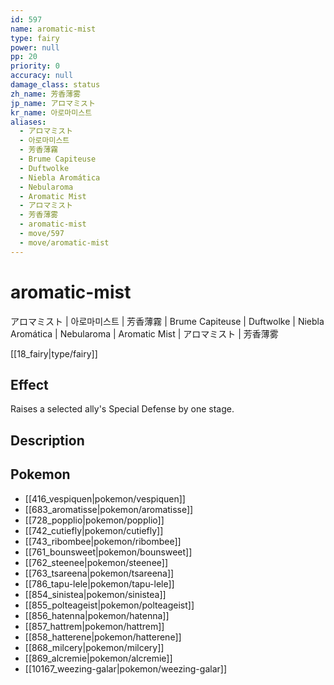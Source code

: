 ```yaml
---
id: 597
name: aromatic-mist
type: fairy
power: null
pp: 20
priority: 0
accuracy: null
damage_class: status
zh_name: 芳香薄雾
jp_name: アロマミスト
kr_name: 아로마미스트
aliases:
  - アロマミスト
  - 아로마미스트
  - 芳香薄霧
  - Brume Capiteuse
  - Duftwolke
  - Niebla Aromática
  - Nebularoma
  - Aromatic Mist
  - アロマミスト
  - 芳香薄雾
  - aromatic-mist
  - move/597
  - move/aromatic-mist
---
```

# aromatic-mist
    
アロマミスト | 아로마미스트 | 芳香薄霧 | Brume Capiteuse | Duftwolke | Niebla Aromática | Nebularoma | Aromatic Mist | アロマミスト | 芳香薄雾

[[18_fairy|type/fairy]]

## Effect

Raises a selected ally's Special Defense by one stage.

## Description



## Pokemon

- [[416_vespiquen|pokemon/vespiquen]]
- [[683_aromatisse|pokemon/aromatisse]]
- [[728_popplio|pokemon/popplio]]
- [[742_cutiefly|pokemon/cutiefly]]
- [[743_ribombee|pokemon/ribombee]]
- [[761_bounsweet|pokemon/bounsweet]]
- [[762_steenee|pokemon/steenee]]
- [[763_tsareena|pokemon/tsareena]]
- [[786_tapu-lele|pokemon/tapu-lele]]
- [[854_sinistea|pokemon/sinistea]]
- [[855_polteageist|pokemon/polteageist]]
- [[856_hatenna|pokemon/hatenna]]
- [[857_hattrem|pokemon/hattrem]]
- [[858_hatterene|pokemon/hatterene]]
- [[868_milcery|pokemon/milcery]]
- [[869_alcremie|pokemon/alcremie]]
- [[10167_weezing-galar|pokemon/weezing-galar]]

